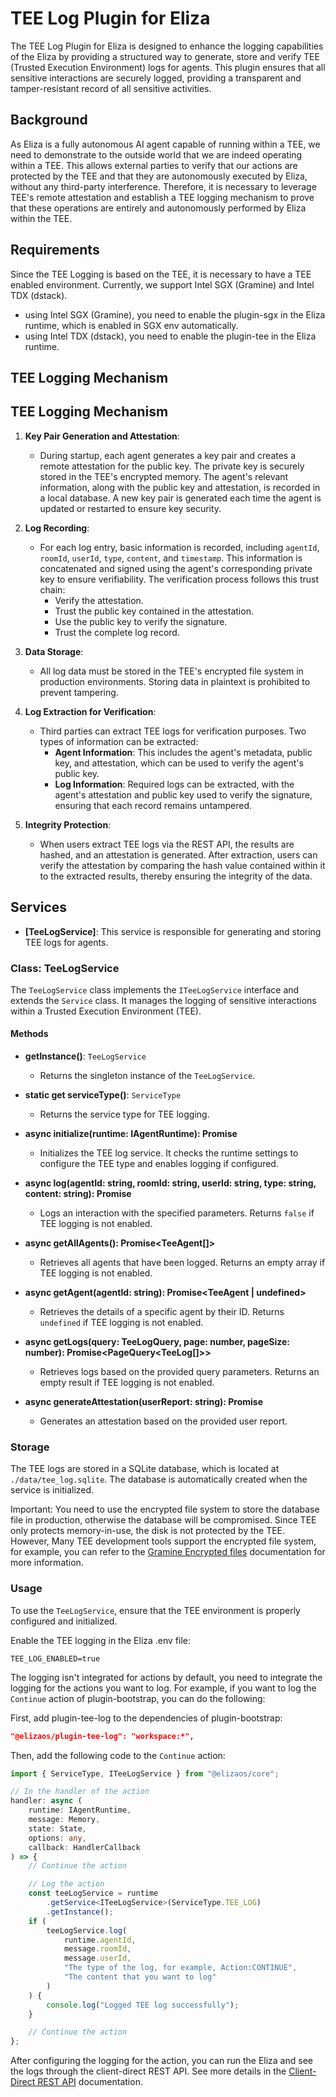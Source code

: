 # TEE Log Plugin for Eliza

The TEE Log Plugin for Eliza is designed to enhance the logging capabilities of the Eliza by providing a structured way to generate, store and verify TEE (Trusted Execution Environment) logs for agents. This plugin ensures that all sensitive interactions are securely logged, providing a transparent and tamper-resistant record of all sensitive activities.

## Background

As Eliza is a fully autonomous AI agent capable of running within a TEE, we need to demonstrate to the outside world that we are indeed operating within a TEE. This allows external parties to verify that our actions are protected by the TEE and that they are autonomously executed by Eliza, without any third-party interference. Therefore, it is necessary to leverage TEE's remote attestation and establish a TEE logging mechanism to prove that these operations are entirely and autonomously performed by Eliza within the TEE.

## Requirements

Since the TEE Logging is based on the TEE, it is necessary to have a TEE enabled environment. Currently, we support Intel SGX (Gramine) and Intel TDX (dstack).

- using Intel SGX (Gramine), you need to enable the plugin-sgx in the Eliza runtime, which is enabled in SGX env automatically.
- using Intel TDX (dstack), you need to enable the plugin-tee in the Eliza runtime.

## TEE Logging Mechanism

## TEE Logging Mechanism

1. **Key Pair Generation and Attestation**:

    - During startup, each agent generates a key pair and creates a remote attestation for the public key. The private key is securely stored in the TEE's encrypted memory. The agent's relevant information, along with the public key and attestation, is recorded in a local database. A new key pair is generated each time the agent is updated or restarted to ensure key security.

2. **Log Recording**:

    - For each log entry, basic information is recorded, including `agentId`, `roomId`, `userId`, `type`, `content`, and `timestamp`. This information is concatenated and signed using the agent's corresponding private key to ensure verifiability. The verification process follows this trust chain:
        - Verify the attestation.
        - Trust the public key contained in the attestation.
        - Use the public key to verify the signature.
        - Trust the complete log record.

3. **Data Storage**:

    - All log data must be stored in the TEE's encrypted file system in production environments. Storing data in plaintext is prohibited to prevent tampering.

4. **Log Extraction for Verification**:

    - Third parties can extract TEE logs for verification purposes. Two types of information can be extracted:
        - **Agent Information**: This includes the agent's metadata, public key, and attestation, which can be used to verify the agent's public key.
        - **Log Information**: Required logs can be extracted, with the agent's attestation and public key used to verify the signature, ensuring that each record remains untampered.

5. **Integrity Protection**:
    - When users extract TEE logs via the REST API, the results are hashed, and an attestation is generated. After extraction, users can verify the attestation by comparing the hash value contained within it to the extracted results, thereby ensuring the integrity of the data.

## Services

- **[TeeLogService]**: This service is responsible for generating and storing TEE logs for agents.

### Class: TeeLogService

The `TeeLogService` class implements the `ITeeLogService` interface and extends the `Service` class. It manages the logging of sensitive interactions within a Trusted Execution Environment (TEE).

#### Methods

- **getInstance()**: `TeeLogService`

    - Returns the singleton instance of the `TeeLogService`.

- **static get serviceType()**: `ServiceType`

    - Returns the service type for TEE logging.

- **async initialize(runtime: IAgentRuntime): Promise<void>**

    - Initializes the TEE log service. It checks the runtime settings to configure the TEE type and enables logging if configured.

- **async log(agentId: string, roomId: string, userId: string, type: string, content: string): Promise<boolean>**

    - Logs an interaction with the specified parameters. Returns `false` if TEE logging is not enabled.

- **async getAllAgents(): Promise<TeeAgent[]>**

    - Retrieves all agents that have been logged. Returns an empty array if TEE logging is not enabled.

- **async getAgent(agentId: string): Promise<TeeAgent | undefined>**

    - Retrieves the details of a specific agent by their ID. Returns `undefined` if TEE logging is not enabled.

- **async getLogs(query: TeeLogQuery, page: number, pageSize: number): Promise<PageQuery<TeeLog[]>>**

    - Retrieves logs based on the provided query parameters. Returns an empty result if TEE logging is not enabled.

- **async generateAttestation(userReport: string): Promise<string>**
    - Generates an attestation based on the provided user report.

### Storage

The TEE logs are stored in a SQLite database, which is located at `./data/tee_log.sqlite`. The database is automatically created when the service is initialized.

Important: You need to use the encrypted file system to store the database file in production, otherwise the database will be compromised. Since TEE only protects memory-in-use, the disk is not protected by the TEE. However, Many TEE development tools support the encrypted file system, for example, you can refer to the [Gramine Encrypted files](https://gramine.readthedocs.io/en/latest/manifest-syntax.html#encrypted-files) documentation for more information.

### Usage

To use the `TeeLogService`, ensure that the TEE environment is properly configured and initialized.

Enable the TEE logging in the Eliza .env file:

```env
TEE_LOG_ENABLED=true
```

The logging isn't integrated for actions by default, you need to integrate the logging for the actions you want to log. For example, if you want to log the `Continue` action of plugin-bootstrap, you can do the following:

First, add plugin-tee-log to the dependencies of plugin-bootstrap:

```json
"@elizaos/plugin-tee-log": "workspace:*",
```

Then, add the following code to the `Continue` action:

```typescript
import { ServiceType, ITeeLogService } from "@elizaos/core";

// In the handler of the action
handler: async (
    runtime: IAgentRuntime,
    message: Memory,
    state: State,
    options: any,
    callback: HandlerCallback
) => {
    // Continue the action

    // Log the action
    const teeLogService = runtime
        .getService<ITeeLogService>(ServiceType.TEE_LOG)
        .getInstance();
    if (
        teeLogService.log(
            runtime.agentId,
            message.roomId,
            message.userId,
            "The type of the log, for example, Action:CONTINUE",
            "The content that you want to log"
        )
    ) {
        console.log("Logged TEE log successfully");
    }

    // Continue the action
};
```

After configuring the logging for the action, you can run the Eliza and see the logs through the client-direct REST API. See more details in the [Client-Direct REST API](../client-direct/src/README.md) documentation.
